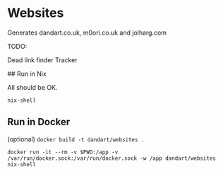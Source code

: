 # Websites

Generates dandart.co.uk, m0ori.co.uk and jolharg.com

TODO:

Dead link finder
Tracker

## Run in Nix

All should be OK.

`nix-shell`

## Run in Docker

(optional) `docker build -t dandart/websites .`

`docker run -it --rm -v $PWD:/app -v /var/run/docker.sock:/var/run/docker.sock -w /app dandart/websites nix-shell`